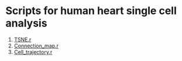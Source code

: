 # Scripts for human heart single cell analysis

1. [TSNE.r](TSNE.r)
2. [Connection_map.r](Connection_map.r)
3. [Cell_trajectory.r](Cell_trajectory.r)
